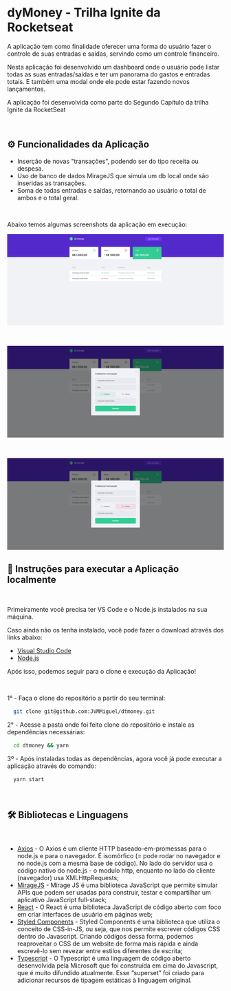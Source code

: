 # dyMoney - Trilha Ignite da Rocketseat

<p>A aplicação tem como finalidade oferecer uma forma do usuário fazer o controle de suas entradas e saídas, servindo como um controle financeiro.</p>
<p>Nesta aplicação foi desenvolvido um dashboard onde o usuário pode listar todas as suas entradas/saídas e ter um panorama do gastos e entradas totais. E também uma modal onde ele pode estar fazendo novos lançamentos.</p>
<p>A aplicação foi desenvolvida como parte do Segundo Capítulo da trilha Ignite da RocketSeat</p>

<br />

## ⚙️ Funcionalidades da Aplicação

<ul>
  <li>Inserção de novas "transações", podendo ser do tipo receita ou despesa.</li>
  <li>Uso de banco de dados MirageJS que simula um db local onde são inseridas as transações.</li>
  <li>Soma de todas entradas e saídas, retornando ao usuário o total de ambos e o total geral.</li>
</ul>

<br />

<p>Abaixo temos algumas screenshots da aplicação em execução: </p>

![Alt Text](src/assets/toreadme/dtmoney.png)

<br />

![Alt Text](src/assets/toreadme/dtmoney-entrada.png)

<br />

![Alt Text](src/assets/toreadme/dtmoney-saida.png)
## 🔧 Instruções para executar a Aplicação localmente

<br />

<p>Primeiramente você precisa ter VS Code e o Node.js instalados na sua máquina.</p>
<p>Caso ainda não os tenha instalado, você pode fazer o download através dos links abaixo:</p>

* [Visual Studio Code](https://code.visualstudio.com/download)
* [Node.js](https://nodejs.org/en/download/)


Após isso, podemos seguir para o clone e execução da Aplicação!

<br />

1° - Faça o clone do repositório a partir do seu terminal:
```bash
  git clone git@github.com:JVMMiguel/dtmoney.git
```

2° - Acesse a pasta onde foi feito clone do repositório e instale as dependências necessárias:
```bash
  cd dtmoney && yarn
```

3º - Após instaladas todas as dependências, agora você já pode executar a aplicação através do comando: 
```bash
  yarn start
```

<br />

## 🛠️ Bibliotecas e Linguagens

<br />

 * [Axios](https://axios-http.com/docs/intro) - O Axios é um cliente HTTP baseado-em-promessas para o node.js e para o navegador. É isomórfico (= pode rodar no navegador e no node.js com a mesma base de código). No lado do servidor usa o código nativo do node.js - o modulo http, enquanto no lado do cliente (navegador) usa XMLHttpRequests;
 * [MirageJS](https://miragejs.com/) - Mirage JS é uma biblioteca JavaScript que permite simular APIs que podem ser usadas para construir, testar e compartilhar um aplicativo JavaScript full-stack;
 * [React](https://pt-br.reactjs.org/) - O React é uma biblioteca JavaScript de código aberto com foco em criar interfaces de usuário em páginas web;
 * [Styled Components](https://styled-components.com/) - Styled Components é uma biblioteca que utiliza o conceito de CSS-in-JS, ou seja, que nos permite escrever códigos CSS dentro do Javascript. Criando códigos dessa forma, podemos reaproveitar o CSS de um website de forma mais rápida e ainda escrevê-lo sem revezar entre estilos diferentes de escrita;
 * [Typescript](https://www.typescriptlang.org/) - O Typescript é uma linguagem de código aberto desenvolvida pela Microsoft que foi construída em cima do Javascript, que é muito difundido atualmente. Esse “superset” foi criado para adicionar recursos de tipagem estáticas à linguagem original.
